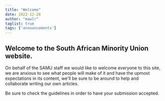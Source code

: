 ```yaml
---
title: "Welcome"
date: 2022-12-28
author: "mawlr"
taglist: true
tags: ['announcements']
---
```


## Welcome to the South African Minority Union website.

On behalf of the SAMU staff we would like to welcome everyone to this site, we are anxious to see
what people will make of it and have the upmost expectations in its content, we'll be sure to be around
to help and collaborate writing our own articles.

Be sure to check the guidelines in order to have your submission accepted.

